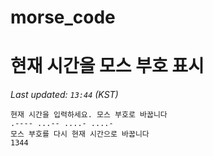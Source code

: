 # morse_code
# 현재 시간을 모스 부호 표시
<!-- MORSE_TIME_START -->
_Last updated: `13:44` (KST)_

```
현재 시간을 입력하세요. 모스 부호로 바꿉니다
.---- ...-- ....- ....-
모스 부호를 다시 현재 시간으로 바꿉니다
1344
```
<!-- MORSE_TIME_END -->
